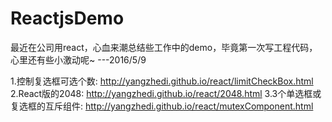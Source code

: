 # ReactjsDemo

最近在公司用react，心血来潮总结些工作中的demo，毕竟第一次写工程代码，心里还有些小激动呢~     ---2016/5/9

1.控制复选框可选个数: http://yangzhedi.github.io/react/limitCheckBox.html <br/>
2.React版的2048: http://yangzhedi.github.io/react/2048.html
3.3个单选框或复选框的互斥组件: http://yangzhedi.github.io/react/mutexComponent.html